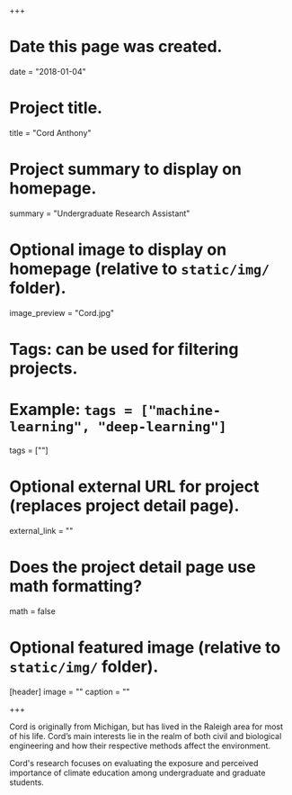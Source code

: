 +++
# Date this page was created.
date = "2018-01-04"

# Project title.
title = "Cord Anthony"

# Project summary to display on homepage.
summary = "Undergraduate Research Assistant"

# Optional image to display on homepage (relative to `static/img/` folder).
image_preview = "Cord.jpg"

# Tags: can be used for filtering projects.
# Example: `tags = ["machine-learning", "deep-learning"]`
tags = [""]

# Optional external URL for project (replaces project detail page).
external_link = ""

# Does the project detail page use math formatting?
math = false

# Optional featured image (relative to `static/img/` folder).
[header]
image = ""
caption = ""

+++

Cord is originally from Michigan, but has lived in the Raleigh area for most of his life. Cord’s main interests lie in the realm of both civil and biological engineering and how their respective methods affect the environment.

Cord's research focuses on evaluating the exposure and perceived importance of climate education among undergraduate and graduate students. 
